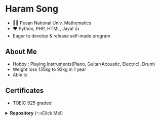 # Haram Song

* 👨‍🎓 Pusan National Univ. Mathematics
* ❤️ Python, PHP, HTML, Java! 👍
* Eager to develop & release self-made program  

## About Me

*  Hobby : Playing Instruments(Piano, Guitar(Acoustic, Electric), Drum)
*  Weight loss 135kg to 92kg in 1 year
*  Able to 

## Certificates

*  TOEIC 925 graded
  

<details><summary><b>Repository</b>  (👈Click Me!)</summary>
       <h4>
           👨‍💼 Comapny & Internship 
    	</h4>
        <p>1. [Danvi] Floating population analysis using Data Spider(WDS) <a href="https://github.com/haramsong/danviproject">repo</a><br>
            </p>
    <h4>
        💻 Personal Project
    </h4>
    <p>
        1. [Member Management] Ping-pong member management system with personal GUI <a href="https://github.com/haramsong/membermgmt">repo</a><br>
    </p>
    <p>
        2. [Cram School Management] Cram school schedule, data management system based on system development methodology procedure <a href="https://github.com/haramsong/hakwonmgmt">repo</a><br>
    </p>
    <p>
        3. [Random Class Scheduler] Random class scheduler for university based on system development methodology procedure <a href="https://github.com/haramsong/classschedule">repo</a><br>
    </p>
</details>

